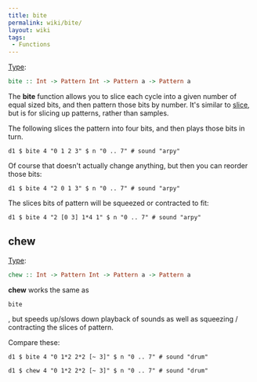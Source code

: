```yaml
---
title: bite
permalink: wiki/bite/
layout: wiki
tags:
 - Functions
---
```


[Type](/wiki/Type_signature "wikilink"):

``` haskell
bite :: Int -> Pattern Int -> Pattern a -> Pattern a
```

The **bite** function allows you to slice each cycle into a given number
of equal sized bits, and then pattern those bits by number. It's similar
to [slice](slice "wikilink"), but is for slicing up patterns, rather
than samples.

The following slices the pattern into four bits, and then plays those
bits in turn.

    d1 $ bite 4 "0 1 2 3" $ n "0 .. 7" # sound "arpy"

Of course that doesn't actually change anything, but then you can
reorder those bits:

    d1 $ bite 4 "2 0 1 3" $ n "0 .. 7" # sound "arpy"

The slices bits of pattern will be squeezed or contracted to fit:

    d1 $ bite 4 "2 [0 3] 1*4 1" $ n "0 .. 7" # sound "arpy"

## chew

[Type](/wiki/Type_signature "wikilink"):

``` haskell
chew :: Int -> Pattern Int -> Pattern a -> Pattern a
```

**chew** works the same as

    bite

, but speeds up/slows down playback of sounds as well as squeezing /
contracting the slices of pattern.

Compare these:

    d1 $ bite 4 "0 1*2 2*2 [~ 3]" $ n "0 .. 7" # sound "drum"

    d1 $ chew 4 "0 1*2 2*2 [~ 3]" $ n "0 .. 7" # sound "drum"
